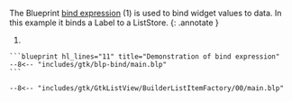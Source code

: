The Blueprint [bind expression](https://gnome.pages.gitlab.gnome.org/blueprint-compiler/reference/values.html#bindings) (1) is used to bind widget values to data.
In this example it binds a Label to a ListStore.
{: .annotate }

1.

    ```blueprint hl_lines="11" title="Demonstration of bind expression"
    --8<-- "includes/gtk/blp-bind/main.blp"
    ```



```blueprint hl_lines="30" title="Demonstration of ListView (with BuilderListItemFactory)"
--8<-- "includes/gtk/GtkListView/BuilderListItemFactory/00/main.blp"
```
